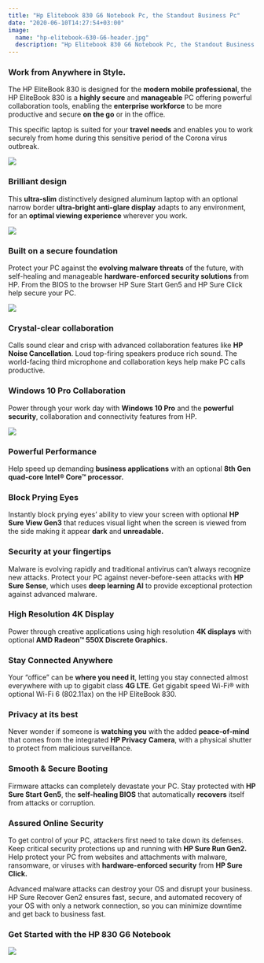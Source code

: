 ```yaml
---
title: "Hp Elitebook 830 G6 Notebook Pc, the Standout Business Pc"
date: "2020-06-10T14:27:54+03:00"
image:
  name: "hp-elitebook-630-G6-header.jpg"
  description: "Hp Elitebook 830 G6 Notebook Pc, the Standout Business Pc"
---
```


### Work from Anywhere in Style.

The HP EliteBook 830 is designed for the __modern mobile professional__, the HP EliteBook 830 is a __highly secure__ and __manageable__ PC offering powerful collaboration tools, enabling the __enterprise workforce__ to be more productive and secure __on the go__ or in the office.

This specific laptop is suited for your __travel needs__ and enables you to work securely from home during this sensitive period of the Corona virus outbreak. 

![](/images/hp-elitebook-630-G6-3.png)

### Brilliant design

This __ultra-slim__ distinctively designed aluminum laptop with an optional narrow border __ultra-bright anti-glare display__ adapts to any environment, for an __optimal viewing experience__ wherever you work.

![](/images/hp-elitebook-630-G6-2.png)

### Built on a secure foundation

Protect your PC against the __evolving malware threats__ of the future, with self-healing and manageable __hardware-enforced security solutions__ from HP. From the BIOS to the browser HP Sure Start Gen5 and HP Sure Click help secure your PC.

![](/images/hp-elitebook-630-G6-mailshot.jpg)
 
### Crystal-clear collaboration

Calls sound clear and crisp with advanced collaboration features like __HP Noise Cancellation__. Loud top-firing speakers produce rich sound. The world-facing third microphone and collaboration keys help make PC calls productive.

### Windows 10 Pro Collaboration

Power through your work day with __Windows 10 Pro__ and the __powerful security__, collaboration and connectivity features from HP.

![](/images/hp-elitebook-630-G6-notebook-pc.png)

### Powerful Performance

Help speed up demanding __business applications__ with an optional __8th Gen quad-core Intel® Core™ processor.__

### Block Prying Eyes

Instantly block prying eyes’ ability to view your screen with optional __HP Sure View Gen3__ that reduces visual light when the screen is viewed from the side making it appear __dark__ and __unreadable.__

### Security at your fingertips

Malware is evolving rapidly and traditional antivirus can’t always recognize new attacks. Protect your PC against never-before-seen attacks with __HP Sure Sense__, which uses __deep learning AI__ to provide exceptional protection against advanced malware.

### High Resolution 4K Display
Power through creative applications using high resolution __4K displays__ with optional __AMD Radeon™ 550X Discrete Graphics.__ 

### Stay Connected Anywhere

Your “office” can be __where you need it__, letting you stay connected almost everywhere with up to gigabit class __4G LTE__. Get gigabit speed Wi-Fi® with optional Wi-Fi 6 (802.11ax) on the HP EliteBook 830.

### Privacy at its best

Never wonder if someone is __watching you__ with the added __peace-of-mind__ that comes from the integrated __HP Privacy Camera__, with a physical shutter to protect from malicious surveillance.

### Smooth & Secure Booting

Firmware attacks can completely devastate your PC. Stay protected with __HP Sure Start Gen5__, the __self-healing BIOS__ that automatically __recovers__ itself from attacks or corruption.

### Assured Online Security

To get control of your PC, attackers first need to take down its defenses. Keep critical security protections up and running with __HP Sure Run Gen2.__ Help protect your PC from websites and attachments with malware, ransomware, or viruses with __hardware-enforced security__ from __HP Sure Click.__

Advanced malware attacks can destroy your OS and disrupt your business. HP Sure Recover Gen2 ensures fast, secure, and automated recovery of your OS with only a network connection, so you can minimize downtime and get back to business fast.

### Get Started with the HP 830 G6 Notebook

![](/images/hp-elitebook-630-G6-footer.jpg) 
